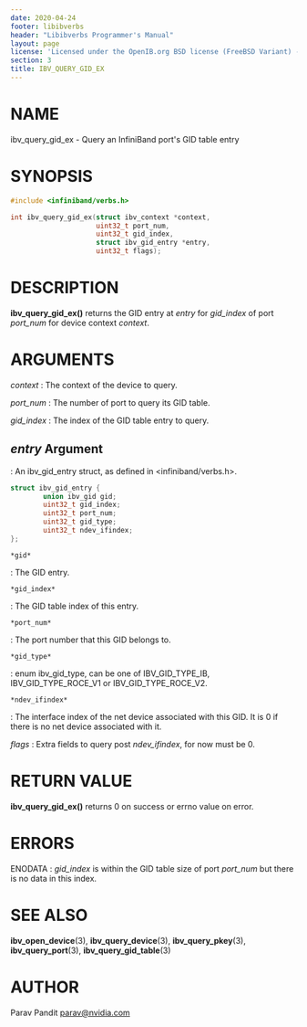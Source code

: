 ```yaml
---
date: 2020-04-24
footer: libibverbs
header: "Libibverbs Programmer's Manual"
layout: page
license: 'Licensed under the OpenIB.org BSD license (FreeBSD Variant) - See COPYING.md'
section: 3
title: IBV_QUERY_GID_EX
---
```


# NAME

ibv_query_gid_ex - Query an InfiniBand port's GID table entry

# SYNOPSIS

```c
#include <infiniband/verbs.h>

int ibv_query_gid_ex(struct ibv_context *context,
                     uint32_t port_num,
                     uint32_t gid_index,
                     struct ibv_gid_entry *entry,
                     uint32_t flags);
```

# DESCRIPTION

**ibv_query_gid_ex()** returns the GID entry at *entry* for
*gid_index* of port *port_num* for device context *context*.

# ARGUMENTS

*context*
:	The context of the device to query.

*port_num*
:	The number of port to query its GID table.

*gid_index*
:	The index of the GID table entry to query.

## *entry* Argument
:	An ibv_gid_entry struct, as defined in <infiniband/verbs.h>.
```c
struct ibv_gid_entry {
		union ibv_gid gid;
		uint32_t gid_index;
		uint32_t port_num;
		uint32_t gid_type;
		uint32_t ndev_ifindex;
};
```

	*gid*
:			The GID entry.

	*gid_index*
:			The GID table index of this entry.

	*port_num*
:			The port number that this GID belongs to.

	*gid_type*
:			enum ibv_gid_type, can be one of IBV_GID_TYPE_IB, IBV_GID_TYPE_ROCE_V1 or IBV_GID_TYPE_ROCE_V2.

	*ndev_ifindex*
:			The interface index of the net device associated with this GID.
			It is 0 if there is no net device associated with it.

*flags*
:	Extra fields to query post *ndev_ifindex*, for now must be 0.

# RETURN VALUE

**ibv_query_gid_ex()** returns 0 on success or errno value on error.

# ERRORS

ENODATA
:	*gid_index* is within the GID table size of port *port_num* but there is no data in this index.

# SEE ALSO

**ibv_open_device**(3),
**ibv_query_device**(3),
**ibv_query_pkey**(3),
**ibv_query_port**(3),
**ibv_query_gid_table**(3)

# AUTHOR

Parav Pandit <parav@nvidia.com>
